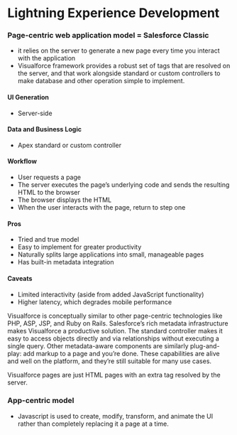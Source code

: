 # Lightning Experience Development

### Page-centric web application model = Salesforce Classic
  * it relies on the server to generate a new page every time you interact with the application
  * Visualforce framework provides a robust set of tags that are resolved on the server, and that work alongside standard or custom controllers to make database and other operation simple to implement.
  
#### UI Generation
* Server-side
#### Data and Business Logic
* Apex standard or custom controller
#### Workflow
* User requests a page
* The server executes the page’s underlying code and sends the resulting HTML to the browser
* The browser displays the HTML
* When the user interacts with the page, return to step one
#### Pros
* Tried and true model
* Easy to implement for greater productivity
* Naturally splits large applications into small, manageable pages
* Has built-in metadata integration
#### Caveats
* Limited interactivity (aside from added JavaScript functionality)
* Higher latency, which degrades mobile performance

Visualforce is conceptually similar to other page-centric technologies like PHP, ASP, JSP, and Ruby on Rails. Salesforce’s rich metadata infrastructure makes Visualforce a productive solution. The standard controller makes it easy to access objects directly and via relationships without executing a single query. Other metadata-aware components are similarly plug-and-play: add markup to a page and you’re done. These capabilities are alive and well on the platform, and they’re still suitable for many use cases.

Visualforce pages are just HTML pages with an extra tag resolved by the server.
  
### App-centric model
 * Javascript is used to create, modify, transform, and animate the UI rather than completely replacing it a page at a time.


